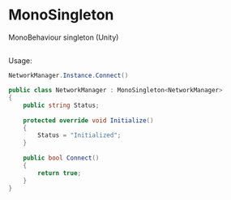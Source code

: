 # MonoSingleton
MonoBehaviour singleton (Unity)

##
Usage:

```c#
NetworkManager.Instance.Connect()
```

```c#
public class NetworkManager : MonoSingleton<NetworkManager>
{
    public string Status;
        
    protected override void Initialize()
    {
        Status = "Initialized";
    }
        
    public bool Connect()
    {
        return true;
    }
}
```
